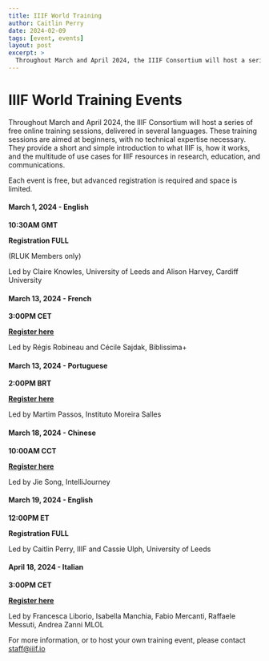 ```yaml
---
title: IIIF World Training
author: Caitlin Perry
date: 2024-02-09
tags: [event, events]
layout: post
excerpt: >
  Throughout March and April 2024, the IIIF Consortium will host a series of free online training sessions, delivered in several languages. 
---
```


# IIIF World Training Events

Throughout March and April 2024, the IIIF Consortium will host a series of free online training sessions, delivered in several languages. These training sessions are aimed at beginners, with no technical expertise necessary. They provide a short and simple introduction to what IIIF is, how it works, and the multitude of use cases for IIIF resources in research, education, and communications. 

Each event is free, but advanced registration is required and space is limited. 

#### **March 1, 2024 - English**

**10:30AM GMT**

**Registration FULL**

(RLUK Members only)

Led by Claire Knowles, University of Leeds and Alison Harvey, Cardiff University



#### **March 13, 2024 - French**

**3:00PM CET**

**[Register here](https://stanford.zoom.us/meeting/register/tJEsc-ioqTotGNST3kXZm5_Zv0cSE7-OJFIP)**

Led by Régis Robineau and Cécile Sajdak, Biblissima+



#### **March 13, 2024 - Portuguese**

**2:00PM BRT**

**[Register here](https://stanford.zoom.us/meeting/register/tJIocuurrz4uHNy_Bjx2inNph3ocK1Li-y3e#/registration)**

Led by Martim Passos, Instituto Moreira Salles


#### **March 18, 2024 - Chinese**

**10:00AM CCT**

**[Register here](https://stanford.zoom.us/meeting/register/tJ0rf-6pqjsoHdaySn3tj9aFEizCS1ZOARBr)**

Led by Jie Song, IntelliJourney



#### **March 19, 2024 - English**

**12:00PM ET**

**Registration FULL**

Led by Caitlin Perry, IIIF and Cassie Ulph, University of Leeds



#### **April 18, 2024 - Italian**

**3:00PM CET**

**[Register here](https://stanford.zoom.us/meeting/register/tJMoc-CvrTosGN1R1hDmlPkNaD-bu-Cl8opH)**

Led by Francesca Liborio, Isabella Manchia, Fabio Mercanti, Raffaele Messuti, Andrea Zanni MLOL



For more information, or to host your own training event, please contact staff@iiif.io
